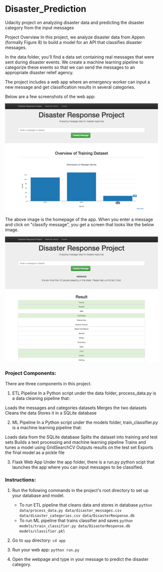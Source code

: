 # Disaster_Prediction

Udacity project on analyzing disaster data and predicting the disaster category from the input messages


Project Overview
In this project, we analyze disaster data from Appen (formally Figure 8) to build a model for an API that classifies disaster messages.

In the data folder, you'll find a data set containing real messages that were sent during disaster events. We create a machine learning pipeline to categorize these events so that we can send the messages to an appropriate disaster relief agency.

The project includes a web app where an emergency worker can input a new message and get classification results in several categories. 

Below are a few screenshots of the web app:

![Screenshot 1](data/images/disaster-response-project1.png?raw=true "Title")

The above image is the homepage of the app. When you enter a message and click on "classify message", you get a screen that looks like the below image.

![Screenshot 2](data/images/disaster-response-project2.png?raw=true "Title")

### Project Components:

There are three components in this project.

1. ETL Pipeline
In a Python script under the data folder, process_data.py is a data cleaning pipeline that:

Loads the messages and categories datasets
Merges the two datasets
Cleans the data
Stores it in a SQLite database

2. ML Pipeline
In a Python script under the models folder, train_classifier.py is a machine learning pipeline that:

Loads data from the SQLite database
Splits the dataset into training and test sets
Builds a text processing and machine learning pipeline
Trains and tunes a model using GridSearchCV
Outputs results on the test set
Exports the final model as a pickle file

3. Flask Web App
Under the app folder, there is a run.py python scipt that launches the app where you can input messages to be classified.

### Instructions:
1. Run the following commands in the project's root directory to set up your database and model.

    - To run ETL pipeline that cleans data and stores in database
        `python data/process_data.py data/disaster_messages.csv data/disaster_categories.csv data/DisasterResponse.db`
    - To run ML pipeline that trains classifier and saves
        `python models/train_classifier.py data/DisasterResponse.db models/classifier.pkl`

2. Go to `app` directory: `cd app`

3. Run your web app: `python run.py`

4. Open the webpage and type in your message to predict the disaster category.